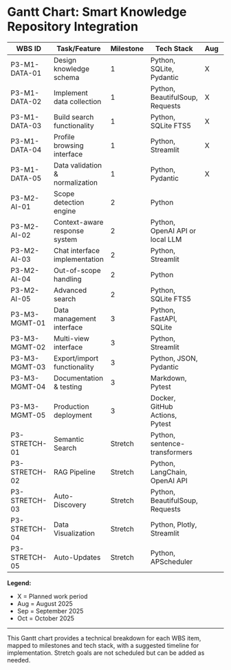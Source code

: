 # Gantt Chart: Smart Knowledge Repository Integration

| WBS ID           | Task/Feature                  | Milestone | Tech Stack                        | Aug | Sep | Oct |
|------------------|-------------------------------|-----------|-----------------------------------|-----|-----|-----|
| P3-M1-DATA-01    | Design knowledge schema       | 1         | Python, SQLite, Pydantic          |  X  |     |     |
| P3-M1-DATA-02    | Implement data collection     | 1         | Python, BeautifulSoup, Requests   |  X  |     |     |
| P3-M1-DATA-03    | Build search functionality    | 1         | Python, SQLite FTS5               |  X  |     |     |
| P3-M1-DATA-04    | Profile browsing interface    | 1         | Python, Streamlit                 |  X  |     |     |
| P3-M1-DATA-05    | Data validation & normalization| 1        | Python, Pydantic                  |  X  |     |     |
| P3-M2-AI-01      | Scope detection engine        | 2         | Python                            |     |  X  |     |
| P3-M2-AI-02      | Context-aware response system | 2         | Python, OpenAI API or local LLM   |     |  X  |     |
| P3-M2-AI-03      | Chat interface implementation | 2         | Python, Streamlit                 |     |  X  |     |
| P3-M2-AI-04      | Out-of-scope handling         | 2         | Python                            |     |  X  |     |
| P3-M2-AI-05      | Advanced search               | 2         | Python, SQLite FTS5               |     |  X  |     |
| P3-M3-MGMT-01    | Data management interface     | 3         | Python, FastAPI, SQLite           |     |     |  X  |
| P3-M3-MGMT-02    | Multi-view interface          | 3         | Python, Streamlit                 |     |     |  X  |
| P3-M3-MGMT-03    | Export/import functionality   | 3         | Python, JSON, Pydantic            |     |     |  X  |
| P3-M3-MGMT-04    | Documentation & testing       | 3         | Markdown, Pytest                  |     |     |  X  |
| P3-M3-MGMT-05    | Production deployment         | 3         | Docker, GitHub Actions, Pytest    |     |     |  X  |
| P3-STRETCH-01    | Semantic Search               | Stretch   | Python, sentence-transformers     |     |     |     |
| P3-STRETCH-02    | RAG Pipeline                  | Stretch   | Python, LangChain, OpenAI API     |     |     |     |
| P3-STRETCH-03    | Auto-Discovery                | Stretch   | Python, BeautifulSoup, Requests   |     |     |     |
| P3-STRETCH-04    | Data Visualization            | Stretch   | Python, Plotly, Streamlit         |     |     |     |
| P3-STRETCH-05    | Auto-Updates                  | Stretch   | Python, APScheduler               |     |     |     |

**Legend:**
- X = Planned work period
- Aug = August 2025
- Sep = September 2025
- Oct = October 2025

---
This Gantt chart provides a technical breakdown for each WBS item, mapped to milestones and tech stack, with a suggested timeline for implementation. Stretch goals are not scheduled but can be added as needed.
